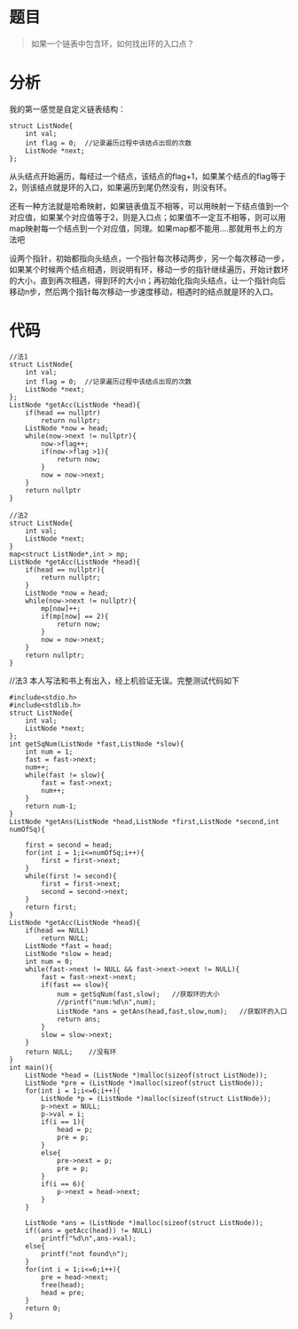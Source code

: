 # 题目
> 如果一个链表中包含环，如何找出环的入口点？

# 分析
我的第一感觉是自定义链表结构：
```
struct ListNode{
	int val;
	int flag = 0;  //记录遍历过程中该结点出现的次数
	ListNode *next;
};
```
从头结点开始遍历，每经过一个结点，该结点的flag+1，如果某个结点的flag等于2，则该结点就是环的入口，如果遍历到尾仍然没有，则没有环。

还有一种方法就是哈希映射，如果链表值互不相等，可以用映射一下结点值到一个对应值，如果某个对应值等于2，则是入口点；如果值不一定互不相等，则可以用map映射每一个结点到一个对应值，同理。如果map都不能用....那就用书上的方法吧

设两个指针，初始都指向头结点，一个指针每次移动两步，另一个每次移动一步，如果某个时候两个结点相遇，则说明有环，移动一步的指针继续遍历，开始计数环的大小，直到再次相遇，得到环的大小n；再初始化指向头结点，让一个指针向后移动n步，然后两个指针每次移动一步速度移动，相遇时的结点就是环的入口。

# 代码
```
//法1
struct ListNode{
	int val;
	int flag = 0;  //记录遍历过程中该结点出现的次数
	ListNode *next;
};
ListNode *getAcc(ListNode *head){
	if(head == nullptr)
		return nullptr;
	ListNode *now = head;
	while(now->next != nullptr){
		now->flag++;
		if(now->flag >1){
			return now;
		}
		now = now->next;
	}
	return nullptr
}

//法2
struct ListNode{
	int val;
	ListNode *next;
}
map<struct ListNode*,int > mp;
ListNode *getAcc(ListNode *head){
	if(head == nullptr){
		return nullptr;
	}
	ListNode *now = head;
	while(now->next != nullptr){
		mp[now]++;
		if(mp[now] == 2){
			return now;
		}
		now = now->next;
	}
	return nullptr;
}
```

//法3
本人写法和书上有出入，经上机验证无误。完整测试代码如下
```
#include<stdio.h> 
#include<stdlib.h>
struct ListNode{
	int val;
	ListNode *next;
};
int getSqNum(ListNode *fast,ListNode *slow){
	int num = 1;
	fast = fast->next;
	num++;
	while(fast != slow){
		fast = fast->next;
		num++;
	}
	return num-1;
}
ListNode *getAns(ListNode *head,ListNode *first,ListNode *second,int numOfSq){
	
	first = second = head;
	for(int i = 1;i<=numOfSq;i++){
		first = first->next;
	}
	while(first != second){
		first = first->next;
		second = second->next;
	}
	return first;
}
ListNode *getAcc(ListNode *head){
	if(head == NULL)
		return NULL;
	ListNode *fast = head;
	ListNode *slow = head;
	int num = 0;
	while(fast->next != NULL && fast->next->next != NULL){
		fast = fast->next->next;
		if(fast == slow){
			num = getSqNum(fast,slow);   //获取环的大小
			//printf("num:%d\n",num);
			ListNode *ans = getAns(head,fast,slow,num);   //获取环的入口
			return ans;
		}
		slow = slow->next;
	}
	return NULL;    //没有环
}
int main(){
	ListNode *head = (ListNode *)malloc(sizeof(struct ListNode));
	ListNode *pre = (ListNode *)malloc(sizeof(struct ListNode));
	for(int i = 1;i<=6;i++){
		ListNode *p = (ListNode *)malloc(sizeof(struct ListNode));
		p->next = NULL;
		p->val = i;
		if(i == 1){
			head = p;
			pre = p;
		}
		else{
			pre->next = p;
			pre = p;
		}
		if(i == 6){
			p->next = head->next;
		}
	}
	
	ListNode *ans = (ListNode *)malloc(sizeof(struct ListNode));
	if((ans = getAcc(head)) != NULL)
		printf("%d\n",ans->val);
	else{
		printf("not found\n");
	}
	for(int i = 1;i<=6;i++){
		pre = head->next;
		free(head);
		head = pre;
	}
	return 0;
}
```